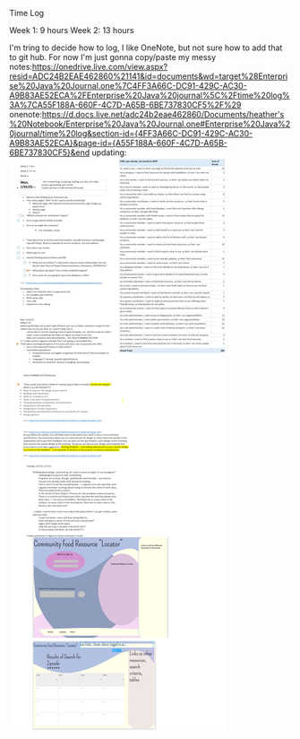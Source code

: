  Time Log

Week 1: 9 hours
Week 2: 13 hours

I'm tring to decide how to log, I like OneNote, but not sure how to add that to git hub.
For now I'm just gonna copy/paste my messy notes:https://onedrive.live.com/view.aspx?resid=ADC24B2EAE462860%21141&id=documents&wd=target%28Enterprise%20Java%20Journal.one%7C4FF3A66C-DC91-429C-AC30-A9B83AE52ECA%2FEnterprise%20Java%20journal%5C%2Ftime%20log%3A%7CA55F188A-660F-4C7D-A65B-6BE737830CF5%2F%29
onenote:https://d.docs.live.net/adc24b2eae462860/Documents/heather's%20Notebook/Enterprise%20Java%20Journal.one#Enterprise%20Java%20journal/time%20log&section-id={4FF3A66C-DC91-429C-AC30-A9B83AE52ECA}&page-id={A55F188A-660F-4C7D-A65B-6BE737830CF5}&end
updating:
![img_4.png](img_4.png)
    